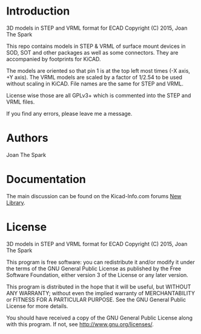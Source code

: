 Introduction
============

3D models in STEP and VRML format for ECAD
Copyright (C) 2015,  Joan The Spark

This repo contains models in STEP & VRML of surface mount devices in SOD, SOT and other packages as well as some connectors.
They are accompanied by footprints for KiCAD.

The models are oriented so that pin 1 is at the top left most times (-X axis, +Y axis). The VRML models are scaled by a factor of 1/2.54 to be used without scaling in KiCAD. File names are the same for STEP and VRML.

License wise those are all GPLv3+ which is commented into the STEP and VRML files.

If you find any errors, please leave me a message.

Authors
=======

Joan The Spark

Documentation
=============

The main discussion can be found on the Kicad-Info.com forums
[New Library](https://forum.kicad.info/t/3d-new-library-for-mechanical-cad-exporting-and-enclosure-design/1763).

License
=======

3D models in STEP and VRML format for ECAD
Copyright (C) 2015,  Joan The Spark

This program is free software: you can redistribute it and/or modify
it under the terms of the GNU General Public License as published by
the Free Software Foundation, either version 3 of the License or any
later version.

This program is distributed in the hope that it will be useful,
but WITHOUT ANY WARRANTY; without even the implied warranty of
MERCHANTABILITY or FITNESS FOR A PARTICULAR PURPOSE.  See the
GNU General Public License for more details.

You should have received a copy of the GNU General Public License
along with this program.  If not, see <http://www.gnu.org/licenses/>.
